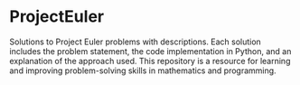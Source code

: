 # ProjectEuler
Solutions to Project Euler problems with descriptions. Each solution includes the problem statement, the code implementation in Python, and an explanation of the approach used. This repository is a resource for learning and improving problem-solving skills in mathematics and programming.
